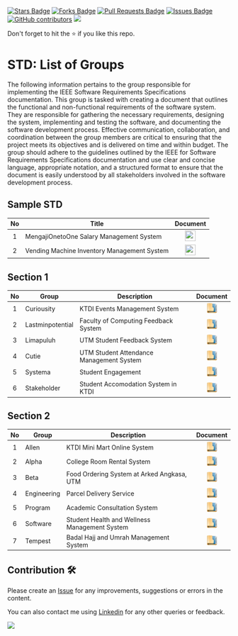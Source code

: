 <a href="https://github.com/drshahizan/software-engineering/stargazers"><img src="https://img.shields.io/github/stars/drshahizan/software-engineering" alt="Stars Badge"/></a>
<a href="https://github.com/drshahizan/software-engineering/network/members"><img src="https://img.shields.io/github/forks/drshahizan/software-engineering" alt="Forks Badge"/></a>
<a href="https://github.com/drshahizan/software-engineering/pulls"><img src="https://img.shields.io/github/issues-pr/drshahizan/software-engineering" alt="Pull Requests Badge"/></a>
<a href="https://github.com/drshahizan/software-engineering/issues"><img src="https://img.shields.io/github/issues/drshahizan/software-engineering" alt="Issues Badge"/></a>
<a href="https://github.com/drshahizan/software-engineering/graphs/contributors"><img alt="GitHub contributors" src="https://img.shields.io/github/contributors/drshahizan/software-engineering?color=2b9348"></a>
![](https://visitor-badge.glitch.me/badge?page_id=drshahizan/software-engineering)

Don't forget to hit the :star: if you like this repo.

# STD: List of Groups

The following information pertains to the group responsible for implementing the IEEE Software Requirements Specifications documentation. This group is tasked with creating a document that outlines the functional and non-functional requirements of the software system. They are responsible for gathering the necessary requirements, designing the system, implementing and testing the software, and documenting the software development process. Effective communication, collaboration, and coordination between the group members are critical to ensuring that the project meets its objectives and is delivered on time and within budget. The group should adhere to the guidelines outlined by the IEEE for Software Requirements Specifications documentation and use clear and concise language, appropriate notation, and a structured format to ensure that the document is easily understood by all stakeholders involved in the software development process.

## Sample STD

| No | Title | Document |
| :-----: | ------  | :------: |
| 1 | MengajiOnetoOne Salary Management System | <a href="STD-Group1.pdf" ><img src="../../../images/pdf64.png" width="24px" height="24px" ></a> |
| 2 | Vending Machine Inventory Management System | <a href="STD-Group2.pdf" ><img src="../../../images/pdf64.png" width="24px" height="24px" ></a> |

## Section 1

| No | Group | Description | Document |
| :-----: | ------ | ------ | :------: |
| 1  | Curiousity       | KTDI Events Management System           | <a href="https://drive.google.com/drive/folders/1aYNPTLyEzhnXa1N3ZhKtyqyPSq3My5vw?usp=sharing" ><img src="../../../images/data_folder.png" width="24px" height="24px" ></a> |
| 2  | Lastminpotential | Faculty of Computing Feedback System    | <a href="https://drive.google.com/drive/folders/1Jd9PpRl-T7ZPukk70ngpkfTASOn2Dczd?usp=sharing" ><img src="../../../images/data_folder.png" width="24px" height="24px" ></a> |
| 3  | Limapuluh        | UTM Student Feedback System             | <a href="https://drive.google.com/drive/folders/165mLbTsRNmratunYS83trkycvVrxzZxc?usp=sharing" ><img src="../../../images/data_folder.png" width="24px" height="24px" ></a> |
| 4  | Cutie            | UTM Student Attendance Management System | <a href="https://drive.google.com/drive/folders/1Cc6jUmvTntoEq5_M8lMJhg6jELg_-IfI?usp=sharing" ><img src="../../../images/data_folder.png" width="24px" height="24px" ></a> |
| 5  | Systema          | Student Engagement                     | <a href="https://drive.google.com/drive/folders/1oOTv_M35HU2o4OQtKXo2ISYAOgdxs9-5?usp=sharing" ><img src="../../../images/data_folder.png" width="24px" height="24px" ></a> |
| 6  | Stakeholder      | Student Accomodation System in KTDI     | <a href="https://drive.google.com/drive/folders/1xP1JuvAbcXbyt3EyxCFSW0-bMcZxaPd5?usp=sharing" ><img src="../../../images/data_folder.png" width="24px" height="24px" ></a> |

## Section 2

| No | Group | Description | Document |
| :-----: | ------ | ------ | :------: |
| 1  | Allen       | KTDI Mini Mart Online System                  | <a href="https://drive.google.com/drive/folders/1VLxRNwSyDmoDCzRIjD04Sygidz8Imp8A?usp=sharing" ><img src="../../../images/data_folder.png" width="24px" height="24px" ></a> |
| 2  | Alpha       | College Room Rental System                     | <a href="https://drive.google.com/drive/folders/13ORkXGqhQvWlCVeE8A95KMH4q6KokaPY?usp=sharing" ><img src="../../../images/data_folder.png" width="24px" height="24px" ></a> |
| 3  | Beta        | Food Ordering System at Arked Angkasa, UTM    | <a href="https://drive.google.com/drive/folders/1rMeCcmN_1bdhgX7RLZXZXZDiChRnBuxn?usp=sharing" ><img src="../../../images/data_folder.png" width="24px" height="24px" ></a> |
| 4  | Engineering | Parcel Delivery Service                        | <a href="https://drive.google.com/drive/folders/1IGaLvSRuANvc2j9oh9FFVY87RtCi0OaJ?usp=sharing" ><img src="../../../images/data_folder.png" width="24px" height="24px" ></a> |
| 5  | Program     | Academic Consultation System                   | <a href="https://drive.google.com/drive/folders/1qMErQsLvpeDmBhWP44ltDzrNxc8GQe2s?usp=sharing" ><img src="../../../images/data_folder.png" width="24px" height="24px" ></a> |
| 6  | Software    | Student Health and Wellness Management System  | <a href="https://drive.google.com/drive/folders/1wirG--meSpZ3Qbykf8V2CYOd2Y3FSdC2?usp=sharing" ><img src="../../../images/data_folder.png" width="24px" height="24px" ></a> |
| 7  | Tempest     | Badal Hajj and Umrah Management System        | <a href="https://drive.google.com/drive/folders/1-zEGx_rXI_ZN3VAy71IBjJdcihMaBt5i?usp=sharing" ><img src="../../../images/data_folder.png" width="24px" height="24px" ></a> |

## Contribution 🛠️
Please create an [Issue](https://github.com/drshahizan/software-engineering/issues) for any improvements, suggestions or errors in the content.

You can also contact me using [Linkedin](https://www.linkedin.com/in/drshahizan/) for any other queries or feedback.

![](https://visitor-badge.glitch.me/badge?page_id=drshahizan)


